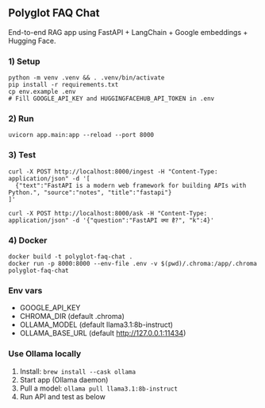 ## Polyglot FAQ Chat

End-to-end RAG app using FastAPI + LangChain + Google embeddings + Hugging Face.

### 1) Setup
```
python -m venv .venv && . .venv/bin/activate
pip install -r requirements.txt
cp env.example .env
# Fill GOOGLE_API_KEY and HUGGINGFACEHUB_API_TOKEN in .env
```

### 2) Run
```
uvicorn app.main:app --reload --port 8000
```

### 3) Test
```
curl -X POST http://localhost:8000/ingest -H "Content-Type: application/json" -d '[
  {"text":"FastAPI is a modern web framework for building APIs with Python.", "source":"notes", "title":"fastapi"}
]'

curl -X POST http://localhost:8000/ask -H "Content-Type: application/json" -d '{"question":"FastAPI क्या है?", "k":4}'
```

### 4) Docker
```
docker build -t polyglot-faq-chat .
docker run -p 8000:8000 --env-file .env -v $(pwd)/.chroma:/app/.chroma polyglot-faq-chat
```

### Env vars
- GOOGLE_API_KEY
- CHROMA_DIR (default .chroma)
- OLLAMA_MODEL (default llama3.1:8b-instruct)
- OLLAMA_BASE_URL (default http://127.0.0.1:11434)

### Use Ollama locally
1) Install: `brew install --cask ollama`
2) Start app (Ollama daemon)
3) Pull a model: `ollama pull llama3.1:8b-instruct`
4) Run API and test as below


